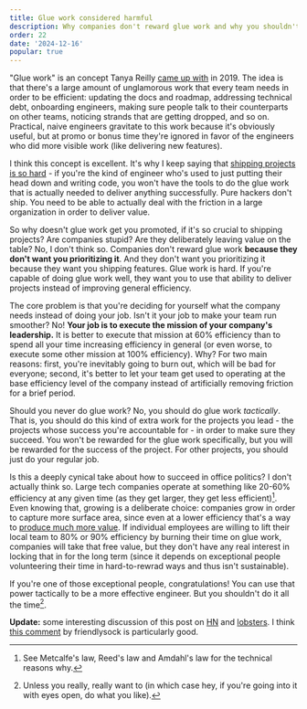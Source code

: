 ```yaml
---
title: Glue work considered harmful
description: Why companies don't reward glue work and why you shouldn't do it all the time
order: 22
date: '2024-12-16'
popular: true
---
```


"Glue work" is an concept Tanya Reilly [came up with](https://www.noidea.dog/glue) in 2019. The idea is that there's a large amount of unglamorous work that every team needs in order to be efficient: updating the docs and roadmap, addressing technical debt, onboarding engineers, making sure people talk to their counterparts on other teams, noticing strands that are getting dropped, and so on. Practical, naive engineers gravitate to this work because it's obviously useful, but at promo or bonus time they're ignored in favor of the engineers who did more visible work (like delivering new features).

I think this concept is excellent. It's why I keep saying that [shipping projects is so hard](/how-to-ship) - if you're the kind of engineer who's used to just putting their head down and writing code, you won't have the tools to do the glue work that is actually needed to deliver anything successfully. Pure hackers don't ship. You need to be able to actually deal with the friction in a large organization in order to deliver value.

So why doesn't glue work get you promoted, if it's so crucial to shipping projects? Are companies stupid? Are they deliberately leaving value on the table? No, I don't think so. Companies don't reward glue work **because they don't want you prioritizing it**. And they don't want you prioritizing it because they want you shipping features. Glue work is hard. If you're capable of doing glue work well, they want you to use that ability to deliver projects instead of improving general efficiency. 

The core problem is that you're deciding for yourself what the company needs instead of doing your job. Isn't it your job to make your team run smoother? No! **Your job is to execute the mission of your company's leadership.** It is better to execute that mission at 60% efficiency than to spend all your time increasing efficiency in general (or even worse, to execute some other mission at 100% efficiency). Why? For two main reasons: first, you're inevitably going to burn out, which will be bad for everyone; second, it's better to let your team get used to operating at the base efficiency level of the company instead of artificially removing friction for a brief period.

Should you never do glue work? No, you should do glue work _tactically_. That is, you should do this kind of extra work for the projects you lead - the projects whose success you're accountable for - in order to make sure they succeed. You won't be rewarded for the glue work specifically, but you will be rewarded for the success of the project. For other projects, you should just do your regular job.

Is this a deeply cynical take about how to succeed in office politics? I don't actually think so. Large tech companies operate at something like 20-60% efficiency at any given time (as they get larger, they get less efficient)[^1]. Even knowing that, growing is a deliberate choice: companies grow in order to capture more surface area, since even at a lower efficiency that's a way to [produce much more value](https://danluu.com/sounds-easy/). If individual employees are willing to lift their local team to 80% or 90% efficiency by burning their time on glue work, companies will take that free value, but they don't have any real interest in locking that in for the long term (since it depends on exceptional people volunteering their time in hard-to-rewrad ways and thus isn't sustainable).

If you're one of those exceptional people, congratulations! You can use that power tactically to be a more effective engineer. But you shouldn't do it all the time[^2]. 

**Update:** some interesting discussion of this post on [HN](https://news.ycombinator.com/item?id=42570390) and [lobsters](https://lobste.rs/s/nfhwae/glue_work_considered_harmful). I think [this comment](https://lobste.rs/s/nfhwae/glue_work_considered_harmful#c_zqmap8) by friendlysock is particularly good.

[^1]: See Metcalfe's law, Reed's law and Amdahl's law for the technical reasons why.
[^2]: Unless you really, really want to (in which case hey, if you're going into it with eyes open, do what you like).
